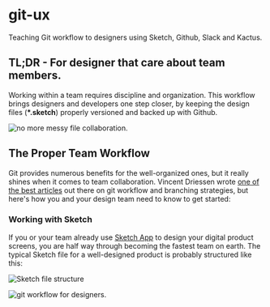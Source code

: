 # git-ux
Teaching Git workflow to designers using Sketch, Github, Slack and Kactus.

## TL;DR - For designer that care about team members.
Working within a team requires discipline and organization. This workflow brings designers and developers one step closer, by keeping the design files (__*.sketch__) properly versioned and backed up with Github.

![no more messy file collaboration.](https://i.imgur.com/y6Y7vRf.png)

## The Proper Team Workflow
Git provides numerous benefits for the well-organized ones, but it really shines when it comes to team collaboration. Vincent Driessen wrote [one of the best articles](http://nvie.com/posts/a-successful-git-branching-model/) out there on git workflow and branching strategies, but here's how you and your design team need to know to get started:  

### Working with Sketch
If you or your team already use [Sketch App](http://sketchapp.com) to design your digital product screens, you are half way through becoming the fastest team on earth. The typical Sketch file for a well-designed product is probably structured like this:  

![Sketch file structure](https://i.imgur.com/kwSDoXp.png)



![git workflow for designers.](https://i.imgur.com/sHIxp0k.png)
